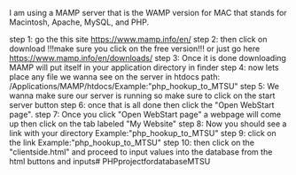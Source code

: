 I am using a MAMP server that is the WAMP version for MAC 
that stands for Macintosh, Apache, MySQL, and PHP.

step 1: go the this site https://www.mamp.info/en/
step 2: then click on download !!!make sure you click on the free version!!!  or just go here https://www.mamp.info/en/downloads/
step 3: Once it is done downloading MAMP will put itself in your application directory in finder 
step 4: now lets place any file we wanna see on the server in htdocs 
       path: /Applications/MAMP/htdocs/Example:"php_hookup_to_MTSU"
step 5: We wanna make sure our server is running so make sure to click on the start server button 
step 6: once that is all done then click the "Open WebStart page".
step 7: Once you click "Open WebStart page" a webpage will come up then click on the tab labeled "My Website"
step 8: Now you should see a link with your directory Example:"php_hookup_to_MTSU"
step 9: click on the link Example:"php_hookup_to_MTSU"
step 10: then click on the "clientside.html" and proceed to input values into the database from the html buttons and inputs# PHPprojectfordatabaseMTSU
